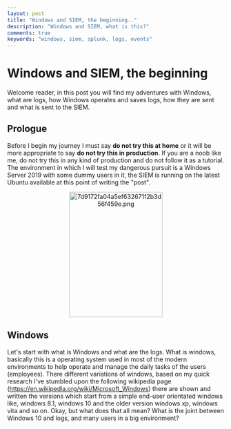 ```yaml
---
layout: post
title: "Windows and SIEM, the beginning.."
description: "Windows and SIEM, what is this?"
comments: true
keywords: "windows, siem, splunk, logs, events"
---
```


# Windows and SIEM, the beginning

Welcome reader, in this post you will find my adventures with Windows, what are logs, how Windows operates and saves logs, how they are sent and what is sent to the SIEM.

## Prologue

Before I begin my journey I must say **do not try this at home** or it will be more appropriate to say **do not try this in production**. If you are a noob like me, do not try this in any kind of production and do not follow it as a tutorial. The environment in which I will test my dangerous pursuit is a Windows Server 2019 with some dummy users in it, the SIEM is running on the latest Ubuntu available at this point of writing the "post".

<div style="text-align:center"><img src=":/811f603e20674db99b38aba4c7183443" alt="7d9172fa04a5ef632671f2b3d56f459e.png" width="216" height="290"></div>

## Windows

Let's start with what is Windows and what are the logs. What is windows, basically this is a operating system used in most of the modern environments to help operate and manage the daily tasks of the users (employees). There different variations of windows, based on my quick research I've stumbled upon the following wikipedia page (https://en.wikipedia.org/wiki/Microsoft_Windows) there are shown and written the versions which start from a simple end-user orientated windows like, windows 8.1, windows 10 and the older version windows xp, windows vita and so on. Okay, but what does that all mean? What is the joint between Windows 10 and logs, and many users in a big environment? 